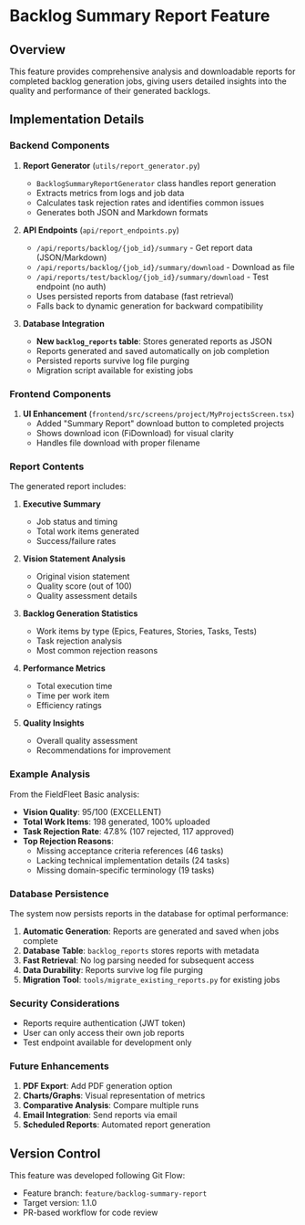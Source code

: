 # Backlog Summary Report Feature

## Overview
This feature provides comprehensive analysis and downloadable reports for completed backlog generation jobs, giving users detailed insights into the quality and performance of their generated backlogs.

## Implementation Details

### Backend Components

1. **Report Generator** (`utils/report_generator.py`)
   - `BacklogSummaryReportGenerator` class handles report generation
   - Extracts metrics from logs and job data
   - Calculates task rejection rates and identifies common issues
   - Generates both JSON and Markdown formats

2. **API Endpoints** (`api/report_endpoints.py`)
   - `/api/reports/backlog/{job_id}/summary` - Get report data (JSON/Markdown)
   - `/api/reports/backlog/{job_id}/summary/download` - Download as file
   - `/api/reports/test/backlog/{job_id}/summary/download` - Test endpoint (no auth)
   - Uses persisted reports from database (fast retrieval)
   - Falls back to dynamic generation for backward compatibility

3. **Database Integration**
   - **New `backlog_reports` table**: Stores generated reports as JSON
   - Reports generated and saved automatically on job completion
   - Persisted reports survive log file purging
   - Migration script available for existing jobs

### Frontend Components

1. **UI Enhancement** (`frontend/src/screens/project/MyProjectsScreen.tsx`)
   - Added "Summary Report" download button to completed projects
   - Shows download icon (FiDownload) for visual clarity
   - Handles file download with proper filename

### Report Contents

The generated report includes:

1. **Executive Summary**
   - Job status and timing
   - Total work items generated
   - Success/failure rates

2. **Vision Statement Analysis**
   - Original vision statement
   - Quality score (out of 100)
   - Quality assessment details

3. **Backlog Generation Statistics**
   - Work items by type (Epics, Features, Stories, Tasks, Tests)
   - Task rejection analysis
   - Most common rejection reasons

4. **Performance Metrics**
   - Total execution time
   - Time per work item
   - Efficiency ratings

5. **Quality Insights**
   - Overall quality assessment
   - Recommendations for improvement

### Example Analysis

From the FieldFleet Basic analysis:
- **Vision Quality**: 95/100 (EXCELLENT)
- **Total Work Items**: 198 generated, 100% uploaded
- **Task Rejection Rate**: 47.8% (107 rejected, 117 approved)
- **Top Rejection Reasons**:
  - Missing acceptance criteria references (46 tasks)
  - Lacking technical implementation details (24 tasks)
  - Missing domain-specific terminology (19 tasks)

### Database Persistence

The system now persists reports in the database for optimal performance:

1. **Automatic Generation**: Reports are generated and saved when jobs complete
2. **Database Table**: `backlog_reports` stores reports with metadata
3. **Fast Retrieval**: No log parsing needed for subsequent access
4. **Data Durability**: Reports survive log file purging
5. **Migration Tool**: `tools/migrate_existing_reports.py` for existing jobs

### Security Considerations

- Reports require authentication (JWT token)
- User can only access their own job reports
- Test endpoint available for development only

### Future Enhancements

1. **PDF Export**: Add PDF generation option
2. **Charts/Graphs**: Visual representation of metrics
3. **Comparative Analysis**: Compare multiple runs
4. **Email Integration**: Send reports via email
5. **Scheduled Reports**: Automated report generation

## Version Control

This feature was developed following Git Flow:
- Feature branch: `feature/backlog-summary-report`
- Target version: 1.1.0
- PR-based workflow for code review
